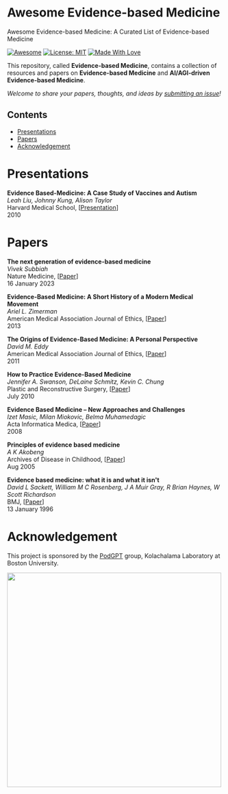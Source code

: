 # Awesome Evidence-based Medicine
Awesome Evidence-based Medicine: A Curated List of Evidence-based Medicine

[![Awesome](https://cdn.rawgit.com/sindresorhus/awesome/d7305f38d29fed78fa85652e3a63e154dd8e8829/media/badge.svg)](https://github.com/SuperBruceJia/Awesome-Evidence-based-Medicine) 
[![License: MIT](https://img.shields.io/badge/License-MIT-green.svg)](https://opensource.org/licenses/MIT)
[![Made With Love](https://img.shields.io/badge/Made%20With-Love-red.svg)](https://github.com/SuperBruceJia/Awesome-Evidence-based-Medicine)

This repository, called **Evidence-based Medicine**, contains a collection of resources and papers on **Evidence-based Medicine** and **AI/AGI-driven Evidence-based Medicine**. 

*Welcome to share your papers, thoughts, and ideas by [submitting an issue](https://github.com/SuperBruceJia/Awesome-Evidence-based-Medicine/issues/new)!* 

## Contents
- [Presentations](#Presentations)
- [Papers](#Papers)
- [Acknowledgement](#Acknowledgement)

# Presentations
**Evidence Based-Medicine: A Case Study of Vaccines and Autism**\
_Leah Liu, Johnny Kung, Alison Taylor_\
Harvard Medical School, [[Presentation](https://sitn.hms.harvard.edu/wp-content/uploads/2010/09/Lecture_1.1.pdf)]\
2010

# Papers
**The next generation of evidence-based medicine**\
_Vivek Subbiah_\
Nature Medicine, [[Paper](https://www.nature.com/articles/s41591-022-02160-z)]\
16 January 2023

**Evidence-Based Medicine: A Short History of a Modern Medical Movement**\
_Ariel L. Zimerman_\
American Medical Association Journal of Ethics, [[Paper](https://journalofethics.ama-assn.org/article/evidence-based-medicine-short-history-modern-medical-movement/2013-01)]\
2013

**The Origins of Evidence-Based Medicine: A Personal Perspective**\
_David M. Eddy_\
American Medical Association Journal of Ethics, [[Paper](https://journalofethics.ama-assn.org/article/origins-evidence-based-medicine-personal-perspective/2011-01)]\
2011

**How to Practice Evidence-Based Medicine**\
_Jennifer A. Swanson, DeLaine Schmitz, Kevin C. Chung_\
Plastic and Reconstructive Surgery, [[Paper](https://www.ncbi.nlm.nih.gov/pmc/articles/PMC4389891/)]\
July 2010

**Evidence Based Medicine – New Approaches and Challenges**\
_Izet Masic, Milan Miokovic, Belma Muhamedagic_\
Acta Informatica Medica, [[Paper](https://www.ncbi.nlm.nih.gov/pmc/articles/PMC3789163/)]\
2008

**Principles of evidence based medicine**\
_A K Akobeng_\
Archives of Disease in Childhood, [[Paper](https://pubmed.ncbi.nlm.nih.gov/16040884/)]\
Aug 2005

**Evidence based medicine: what it is and what it isn't**\
_David L Sackett, William M C Rosenberg, J A Muir Gray, R Brian Haynes, W Scott Richardson_\
BMJ, [[Paper](https://www.bmj.com/content/312/7023/71)]\
13 January 1996

# Acknowledgement
This project is sponsored by the [PodGPT](https://podgpt.org/) group, Kolachalama Laboratory at Boston University.

<a href="https://podgpt.org/"> <img width="500" src="https://github.com/user-attachments/assets/4d0cc5f3-c049-4fdd-85c5-82debf6de5c2"></a>
